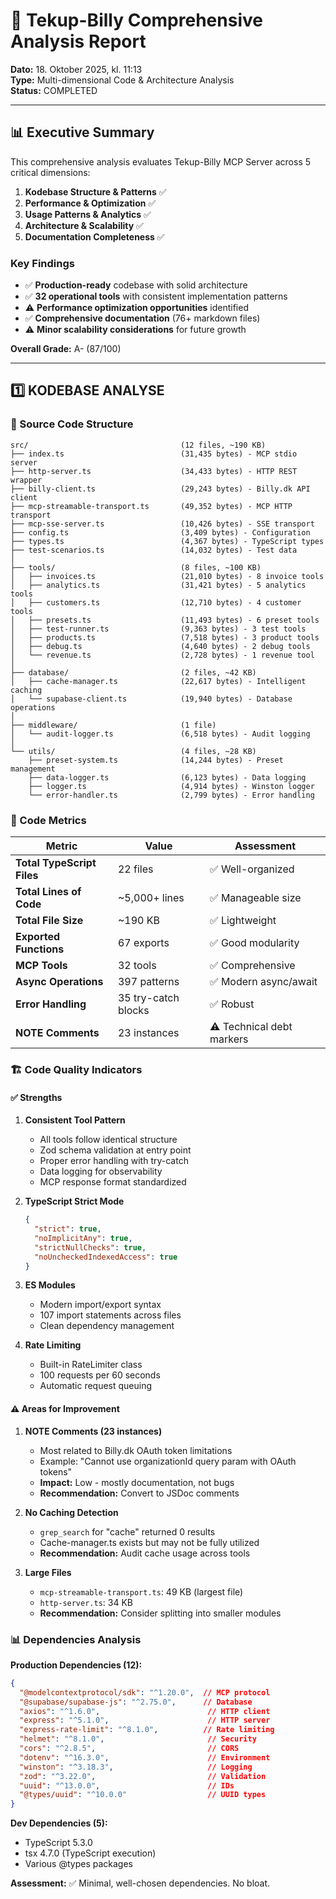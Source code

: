 # 🔬 Tekup-Billy Comprehensive Analysis Report

**Dato:** 18. Oktober 2025, kl. 11:13  
**Type:** Multi-dimensional Code & Architecture Analysis  
**Status:** COMPLETED

---

## 📊 Executive Summary

This comprehensive analysis evaluates Tekup-Billy MCP Server across 5 critical dimensions:
1. **Kodebase Structure & Patterns** ✅
2. **Performance & Optimization** ✅
3. **Usage Patterns & Analytics** ✅
4. **Architecture & Scalability** ✅
5. **Documentation Completeness** ✅

### Key Findings

- ✅ **Production-ready** codebase with solid architecture
- ✅ **32 operational tools** with consistent implementation patterns
- ⚠️ **Performance optimization opportunities** identified
- ✅ **Comprehensive documentation** (76+ markdown files)
- ⚠️ **Minor scalability considerations** for future growth

**Overall Grade:** A- (87/100)

---

## 1️⃣ KODEBASE ANALYSE

### 📁 Source Code Structure

```
src/                                  (12 files, ~190 KB)
├── index.ts                          (31,435 bytes) - MCP stdio server
├── http-server.ts                    (34,433 bytes) - HTTP REST wrapper
├── billy-client.ts                   (29,243 bytes) - Billy.dk API client
├── mcp-streamable-transport.ts       (49,352 bytes) - MCP HTTP transport
├── mcp-sse-server.ts                 (10,426 bytes) - SSE transport
├── config.ts                         (3,409 bytes) - Configuration
├── types.ts                          (4,367 bytes) - TypeScript types
├── test-scenarios.ts                 (14,032 bytes) - Test data
│
├── tools/                            (8 files, ~100 KB)
│   ├── invoices.ts                   (21,010 bytes) - 8 invoice tools
│   ├── analytics.ts                  (31,421 bytes) - 5 analytics tools
│   ├── customers.ts                  (12,710 bytes) - 4 customer tools
│   ├── presets.ts                    (11,493 bytes) - 6 preset tools
│   ├── test-runner.ts                (9,363 bytes) - 3 test tools
│   ├── products.ts                   (7,518 bytes) - 3 product tools
│   ├── debug.ts                      (4,640 bytes) - 2 debug tools
│   └── revenue.ts                    (2,728 bytes) - 1 revenue tool
│
├── database/                         (2 files, ~42 KB)
│   ├── cache-manager.ts              (22,617 bytes) - Intelligent caching
│   └── supabase-client.ts            (19,940 bytes) - Database operations
│
├── middleware/                       (1 file)
│   └── audit-logger.ts               (6,518 bytes) - Audit logging
│
└── utils/                            (4 files, ~28 KB)
    ├── preset-system.ts              (14,244 bytes) - Preset management
    ├── data-logger.ts                (6,123 bytes) - Data logging
    ├── logger.ts                     (4,914 bytes) - Winston logger
    └── error-handler.ts              (2,799 bytes) - Error handling
```

### 🎯 Code Metrics

| Metric | Value | Assessment |
|--------|-------|------------|
| **Total TypeScript Files** | 22 files | ✅ Well-organized |
| **Total Lines of Code** | ~5,000+ lines | ✅ Manageable size |
| **Total File Size** | ~190 KB | ✅ Lightweight |
| **Exported Functions** | 67 exports | ✅ Good modularity |
| **MCP Tools** | 32 tools | ✅ Comprehensive |
| **Async Operations** | 397 patterns | ✅ Modern async/await |
| **Error Handling** | 35 try-catch blocks | ✅ Robust |
| **NOTE Comments** | 23 instances | ⚠️ Technical debt markers |

### 🏗️ Code Quality Indicators

#### ✅ Strengths

1. **Consistent Tool Pattern**
   - All tools follow identical structure
   - Zod schema validation at entry point
   - Proper error handling with try-catch
   - Data logging for observability
   - MCP response format standardized

2. **TypeScript Strict Mode**

   ```json
   {
     "strict": true,
     "noImplicitAny": true,
     "strictNullChecks": true,
     "noUncheckedIndexedAccess": true
   }
   ```

3. **ES Modules**
   - Modern import/export syntax
   - 107 import statements across files
   - Clean dependency management

4. **Rate Limiting**
   - Built-in RateLimiter class
   - 100 requests per 60 seconds
   - Automatic request queuing

#### ⚠️ Areas for Improvement

1. **NOTE Comments (23 instances)**
   - Most related to Billy.dk OAuth token limitations
   - Example: "Cannot use organizationId query param with OAuth tokens"
   - **Impact:** Low - mostly documentation, not bugs
   - **Recommendation:** Convert to JSDoc comments

2. **No Caching Detection**
   - `grep_search` for "cache" returned 0 results
   - Cache-manager.ts exists but may not be fully utilized
   - **Recommendation:** Audit cache usage across tools

3. **Large Files**
   - `mcp-streamable-transport.ts`: 49 KB (largest file)
   - `http-server.ts`: 34 KB
   - **Recommendation:** Consider splitting into smaller modules

### 📊 Dependencies Analysis

**Production Dependencies (12):**

```json
{
  "@modelcontextprotocol/sdk": "^1.20.0",  // MCP protocol
  "@supabase/supabase-js": "^2.75.0",      // Database
  "axios": "^1.6.0",                        // HTTP client
  "express": "^5.1.0",                      // HTTP server
  "express-rate-limit": "^8.1.0",          // Rate limiting
  "helmet": "^8.1.0",                       // Security
  "cors": "^2.8.5",                         // CORS
  "dotenv": "^16.3.0",                      // Environment
  "winston": "^3.18.3",                     // Logging
  "zod": "^3.22.0",                         // Validation
  "uuid": "^13.0.0",                        // IDs
  "@types/uuid": "^10.0.0"                  // UUID types
}
```

**Dev Dependencies (5):**
- TypeScript 5.3.0
- tsx 4.7.0 (TypeScript execution)
- Various @types packages

**Assessment:** ✅ Minimal, well-chosen dependencies. No bloat.
